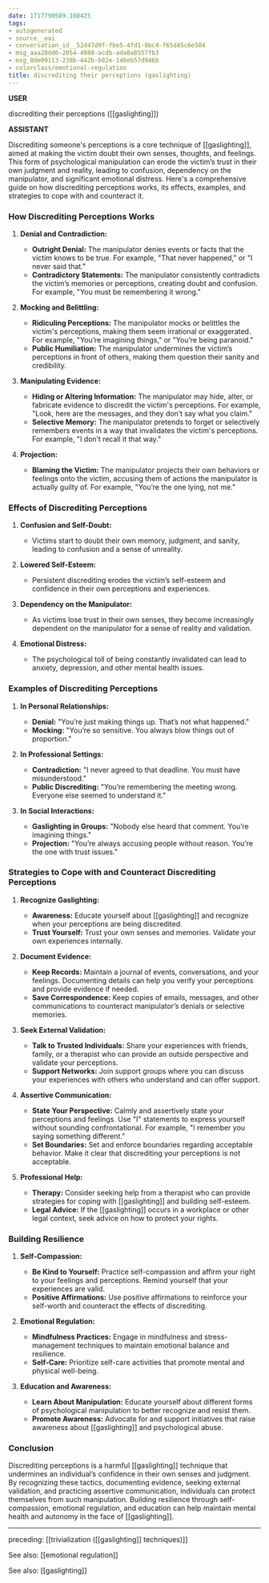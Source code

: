```yaml
---
date: 1717790589.160425
tags:
- autogenerated
- source__oai
- conversation_id__52d47d9f-fbe5-4fd1-8bc4-f65d45c6e504
- msg_aaa28dd6-2054-4988-acdb-ada0a8557fb3
- msg_8de09113-238b-442b-b82e-146eb57d946b
- colorclass/emotional-regulation
title: discrediting their perceptions (gaslighting)
---
```


**USER**

discrediting their perceptions ([[gaslighting]])


**ASSISTANT**

Discrediting someone's perceptions is a core technique of [[gaslighting]], aimed at making the victim doubt their own senses, thoughts, and feelings. This form of psychological manipulation can erode the victim’s trust in their own judgment and reality, leading to confusion, dependency on the manipulator, and significant emotional distress. Here's a comprehensive guide on how discrediting perceptions works, its effects, examples, and strategies to cope with and counteract it.

### How Discrediting Perceptions Works

1. **Denial and Contradiction:**
   - **Outright Denial:** The manipulator denies events or facts that the victim knows to be true. For example, "That never happened," or "I never said that."
   - **Contradictory Statements:** The manipulator consistently contradicts the victim’s memories or perceptions, creating doubt and confusion. For example, "You must be remembering it wrong."

2. **Mocking and Belittling:**
   - **Ridiculing Perceptions:** The manipulator mocks or belittles the victim's perceptions, making them seem irrational or exaggerated. For example, "You’re imagining things," or "You’re being paranoid."
   - **Public Humiliation:** The manipulator undermines the victim’s perceptions in front of others, making them question their sanity and credibility.

3. **Manipulating Evidence:**
   - **Hiding or Altering Information:** The manipulator may hide, alter, or fabricate evidence to discredit the victim's perceptions. For example, "Look, here are the messages, and they don’t say what you claim."
   - **Selective Memory:** The manipulator pretends to forget or selectively remembers events in a way that invalidates the victim's perceptions. For example, "I don’t recall it that way."

4. **Projection:**
   - **Blaming the Victim:** The manipulator projects their own behaviors or feelings onto the victim, accusing them of actions the manipulator is actually guilty of. For example, "You’re the one lying, not me."

### Effects of Discrediting Perceptions

1. **Confusion and Self-Doubt:**
   - Victims start to doubt their own memory, judgment, and sanity, leading to confusion and a sense of unreality.

2. **Lowered Self-Esteem:**
   - Persistent discrediting erodes the victim’s self-esteem and confidence in their own perceptions and experiences.

3. **Dependency on the Manipulator:**
   - As victims lose trust in their own senses, they become increasingly dependent on the manipulator for a sense of reality and validation.

4. **Emotional Distress:**
   - The psychological toll of being constantly invalidated can lead to anxiety, depression, and other mental health issues.

### Examples of Discrediting Perceptions

1. **In Personal Relationships:**
   - **Denial:** "You’re just making things up. That’s not what happened."
   - **Mocking:** "You’re so sensitive. You always blow things out of proportion."

2. **In Professional Settings:**
   - **Contradiction:** "I never agreed to that deadline. You must have misunderstood."
   - **Public Discrediting:** "You’re remembering the meeting wrong. Everyone else seemed to understand it."

3. **In Social Interactions:**
   - **Gaslighting in Groups:** "Nobody else heard that comment. You’re imagining things."
   - **Projection:** "You’re always accusing people without reason. You’re the one with trust issues."

### Strategies to Cope with and Counteract Discrediting Perceptions

1. **Recognize Gaslighting:**
   - **Awareness:** Educate yourself about [[gaslighting]] and recognize when your perceptions are being discredited.
   - **Trust Yourself:** Trust your own senses and memories. Validate your own experiences internally.

2. **Document Evidence:**
   - **Keep Records:** Maintain a journal of events, conversations, and your feelings. Documenting details can help you verify your perceptions and provide evidence if needed.
   - **Save Correspondence:** Keep copies of emails, messages, and other communications to counteract manipulator’s denials or selective memories.

3. **Seek External Validation:**
   - **Talk to Trusted Individuals:** Share your experiences with friends, family, or a therapist who can provide an outside perspective and validate your perceptions.
   - **Support Networks:** Join support groups where you can discuss your experiences with others who understand and can offer support.

4. **Assertive Communication:**
   - **State Your Perspective:** Calmly and assertively state your perceptions and feelings. Use "I" statements to express yourself without sounding confrontational. For example, "I remember you saying something different."
   - **Set Boundaries:** Set and enforce boundaries regarding acceptable behavior. Make it clear that discrediting your perceptions is not acceptable.

5. **Professional Help:**
   - **Therapy:** Consider seeking help from a therapist who can provide strategies for coping with [[gaslighting]] and building self-esteem.
   - **Legal Advice:** If the [[gaslighting]] occurs in a workplace or other legal context, seek advice on how to protect your rights.

### Building Resilience

1. **Self-Compassion:**
   - **Be Kind to Yourself:** Practice self-compassion and affirm your right to your feelings and perceptions. Remind yourself that your experiences are valid.
   - **Positive Affirmations:** Use positive affirmations to reinforce your self-worth and counteract the effects of discrediting.

2. **Emotional Regulation:**
   - **Mindfulness Practices:** Engage in mindfulness and stress-management techniques to maintain emotional balance and resilience.
   - **Self-Care:** Prioritize self-care activities that promote mental and physical well-being.

3. **Education and Awareness:**
   - **Learn About Manipulation:** Educate yourself about different forms of psychological manipulation to better recognize and resist them.
   - **Promote Awareness:** Advocate for and support initiatives that raise awareness about [[gaslighting]] and psychological abuse.

### Conclusion

Discrediting perceptions is a harmful [[gaslighting]] technique that undermines an individual’s confidence in their own senses and judgment. By recognizing these tactics, documenting evidence, seeking external validation, and practicing assertive communication, individuals can protect themselves from such manipulation. Building resilience through self-compassion, emotional regulation, and education can help maintain mental health and autonomy in the face of [[gaslighting]].


---

preceding: [[trivialization ([[gaslighting]] techniques)]]

See also: [[emotional regulation]]


See also: [[gaslighting]]